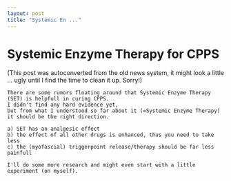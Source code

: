 ```yaml
---
layout: post
title: "Systemic En ..."
---
```

<h1>Systemic Enzyme Therapy for CPPS</h1>
(This post was autoconverted from the old news system,
it might look a little ... ugly until I find the time
to clean it up.
Sorry!)

    There are some rumors floating around that Systemic Enzyme Therapy (SET) is helpfull in curing CPPS.
    I didn't find any hard evidence yet,
    but from what I understood so far about it (=Systemic Enzyme Therapy) it should be the right direction.
    
    a) SET has an analgesic effect
    b) the effect of all other drugs is enhanced, thus you need to take less
    c) the (myofascial) triggerpoint release/therapy should be far less painfull
    
    I'll do some more research and might even start with a little experiment (on myself).
    

